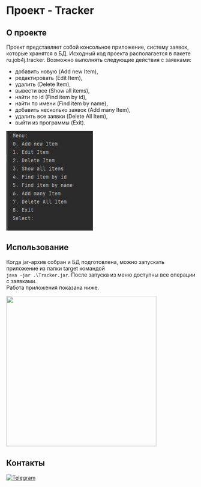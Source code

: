 # Проект - Tracker

## О проекте  

Проект представляет собой консольное приложение, систему заявок, которые хранятся в БД.
Исходный код проекта располагается в пакете ru.job4j.tracker. Возможно выполнять следующие действия с заявками:  
- добавить новую (Add new Item),
- редактировать (Edit Item),
- удалить (Delete Item),
- вывести все (Show all items),
- найти по id (Find item by id),
- найти по имени (Find item by name),
- добавить несколько заявок (Add many Item),
- удалить все заявки (Delete All Item),
- выйти из программы (Exit).

![Tracker](images/tracker_menu.png)


## Использование

Когда jar-архив собран и БД подготовлена, можно запускать приложение из папки target командой  
`java -jar .\Tracker.jar`. После запуска из меню доступны все операции с заявками.  
Работа приложения показана ниже.

<img height="400" src="images\ForGit.gif" width="400"/>

## Контакты
[![Telegram](https://img.shields.io/badge/Telegram-blue?logo=telegram)](https://t.me/GrokDen)
